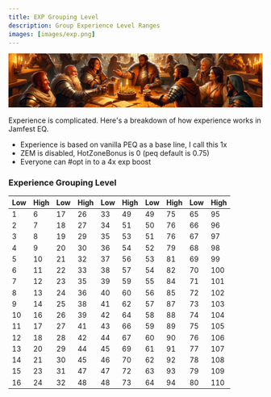 ```yaml
---
title: EXP Grouping Level
description: Group Experience Level Ranges
images: [images/exp.png]
---
```


![Experience](images/exp.png)

Experience is complicated. Here's a breakdown of how experience works in Jamfest EQ.

- Experience is based on vanilla PEQ as a base line, I call this 1x
- ZEM is disabled, HotZoneBonus is 0 (peq default is 0.75)
- Everyone can #opt in to a 4x exp boost

### Experience Grouping Level

Low|High|Low|High|Low|High|Low|High|Low|High
---|---|---|---|---|---|---|---|---|---
1|6|17|26|33|49|49|75|65|95
2|7|18|27|34|51|50|76|66|96
3|8|19|29|35|53|51|76|67|97
4|9|20|30|36|54|52|79|68|98
5|10|21|32|37|56|53|81|69|99
6|11|22|33|38|57|54|82|70|100
7|12|23|35|39|59|55|84|71|101
8|13|24|36|40|60|56|85|72|102
9|14|25|38|41|62|57|87|73|103
10|16|26|39|42|64|58|88|74|104
11|17|27|41|43|66|59|89|75|105
12|18|28|42|44|67|60|90|76|106
13|20|29|44|45|69|61|91|77|107
14|21|30|45|46|70|62|92|78|108
15|23|31|47|47|72|63|93|79|109
16|24|32|48|48|73|64|94|80|110
